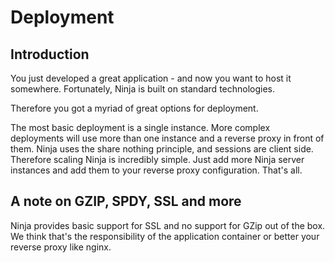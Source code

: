 Deployment
==========

Introduction
------------

You just developed a great application - and now you want to host it somewhere.
Fortunately, Ninja is built on standard technologies. 

Therefore you got a myriad of great options for deployment.

The most basic deployment is a single instance. More complex deployments will use
more than one instance and a reverse proxy in front of them. Ninja uses
the share nothing principle, and sessions are client side. Therefore scaling
Ninja is incredibly simple. Just add more Ninja server instances and add them
to your reverse proxy configuration. That's all.


A note on GZIP, SPDY, SSL and more
----------------------------------

Ninja provides basic support for SSL and no support for GZip out of the box.
We think that's the responsibility of the application container or better your
reverse proxy like nginx.
